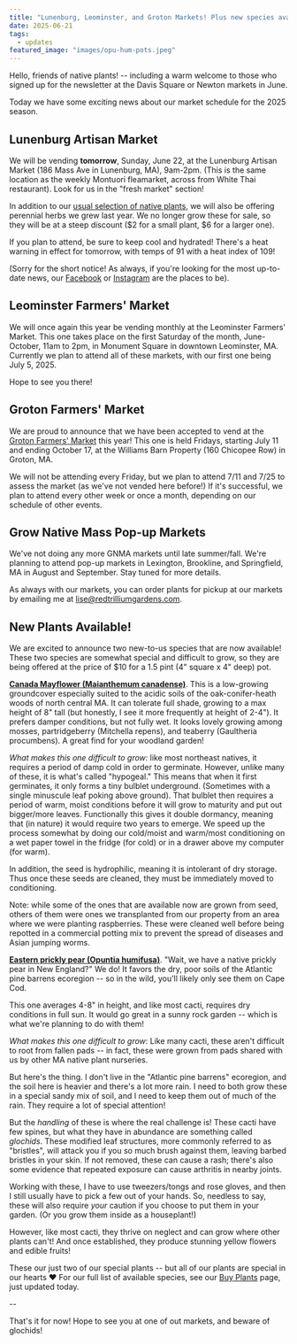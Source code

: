 ```yaml
---
title: "Lunenburg, Leominster, and Groton Markets! Plus new species available!"
date: 2025-06-21
tags:
  - updates
featured_image: "images/opu-hum-pots.jpeg"
---
```


Hello, friends of native plants! -- including a warm welcome to those who signed up for the newsletter at the Davis Square or Newton markets in June.

Today we have some exciting news about our market schedule for the 2025 season.

## Lunenburg Artisan Market

We will be vending **tomorrow**, Sunday, June 22, at the Lunenburg Artisan Market (186 Mass Ave in Lunenburg, MA), 9am-2pm. (This is the same location as the weekly Montuori fleamarket, across from White Thai restaurant). Look for us in the "fresh market" section! 

In addition to our [usual selection of native plants](/buy-plants/), we will also be offering perennial herbs we grew last year. We no longer grow these for sale, so they will be at a steep discount ($2 for a small plant, $6 for a larger one).

If you plan to attend, be sure to keep cool and hydrated! There's a heat warning in effect for tomorrow, with temps of 91 with a heat index of 109!

(Sorry for the short notice! As always, if you're looking for the most up-to-date news, our [Facebook](https://www.facebook.com/redtrilliumgardens/) or [Instagram](https://www.instagram.com/redtrilliumgardens/) are the places to be).

## Leominster Farmers' Market

We will once again this year be vending monthly at the Leominster Farmers' Market. This one takes place on the first Saturday of the month, June-October, 11am to 2pm, in Monument Square in downtown Leominster, MA. Currently we plan to attend all of these markets, with our first one being July 5, 2025. 

Hope to see you there!

## Groton Farmers' Market

We are proud to announce that we have been accepted to vend at the [Groton Farmers' Market](https://www.facebook.com/grotonmafarmersmarket) this year! This one is held Fridays, starting July 11 and ending October 17, at the Williams Barn Property (160 Chicopee Row) in Groton, MA. 

We will not be attending every Friday, but we plan to attend 7/11 and 7/25 to assess the market (as we've not vended here before!) If it's successful, we plan to attend every other week or once a month, depending on our schedule of other events.

## Grow Native Mass Pop-up Markets

We've not doing any more GNMA markets until late summer/fall. We're planning to attend pop-up markets in Lexington, Brookline, and Springfield, MA in August and September. Stay tuned for more details.

As always with our markets, you can order plants for pickup at our markets by emailing me at [lise@redtrilliumgardens.com](mailto:lise@redtrilliumgardens.com).

## New Plants Available!

We are excited to announce two new-to-us species that are now available! These two species are somewhat special and difficult to grow, so they are being offered at the price of $10 for a 1.5 pint (4" square x 4" deep) pot. 

[**Canada Mayflower (Maianthemum canadense)**](https://plantfinder.nativeplanttrust.org/plant/Maianthemum-canadense). This is a low-growing groundcover especially suited to the acidic soils of the oak-conifer-heath woods of north central MA. It can tolerate full shade, growing to a max height of 8" tall (but honestly, I see it more frequently at height of 2-4"). It prefers damper conditions, but not fully wet. It looks lovely growing among mosses, partridgeberry (Mitchella repens), and teaberry (Gaultheria procumbens). A great find for your woodland garden!

*What makes this one difficult to grow:* like most northeast natives, it requires a period of damp cold in order to germinate. However, unlike many of these, it is what's called "hypogeal." This means that when it first germinates, it only forms a tiny bulblet underground. (Sometimes with a single minuscule leaf poking above ground). That bulblet then requires a period of warm, moist conditions before it will grow to maturity and put out bigger/more leaves. Functionally this gives it double dormancy, meaning that (in nature) it would require two years to emerge. We speed up the process somewhat by doing our cold/moist and warm/most conditioning on a wet paper towel in the fridge (for cold) or in a drawer above my computer (for warm). 

In addition, the seed is hydrophilic, meaning it is intolerant of dry storage. Thus once these seeds are cleaned, they must be immediately moved to conditioning. 

Note: while some of the ones that are available now are grown from seed, others of them were ones we transplanted from our property from an area where we were planting raspberries. These were cleaned well before being repotted in a commercial potting mix to prevent the spread of diseases and Asian jumping worms. 

[**Eastern prickly pear (Opuntia humifusa)**](https://plantfinder.nativeplanttrust.org/plant/Opuntia-humifusa). "Wait, we have a native prickly pear in New England?" We do! It favors the dry, poor soils of the Atlantic pine barrens ecoregion -- so in the wild, you'll likely only see them on Cape Cod. 

This one averages 4-8" in height, and like most cacti, requires dry conditions in full sun. It would go great in a sunny rock garden -- which is what we're planning to do with them!

*What makes this one difficult to grow*: Like many cacti, these aren't difficult to root from fallen pads -- in fact, these were grown from pads shared with us by other MA native plant nurseries. 

But here's the thing. I don't live in the "Atlantic pine barrens" ecoregion, and the soil here is heavier and there's a lot more rain. I need to both grow these in a special sandy mix of soil, and I need to keep them out of much of the rain. They require a lot of special attention!

But the *handling* of these is where the real challenge is! These cacti have few spines, but what they have in abundance are something called *glochids*. These modified leaf structures, more commonly referred to as "bristles", will attack you if you so much brush against them, leaving barbed bristles in your skin. If not removed, these can cause a rash; there's also some evidence that repeated exposure can cause arthritis in nearby joints.

Working with these, I have to use tweezers/tongs and rose gloves, and then I still usually have to pick a few out of your hands. So, needless to say, these will also require *your* caution if you choose to put them in your garden. (Or you grow them inside as a houseplant!)

However, like most cacti, they thrive on neglect and can grow where other plants can't! And once established, they produce stunning yellow flowers and edible fruits!

These our just two of our special plants -- but all of our plants are special in our hearts ❤️ For our full list of available species, see our [Buy Plants](/buy-plants/) page, just updated today.

--

That's it for now! Hope to see you at one of out markets, and beware of glochids!


